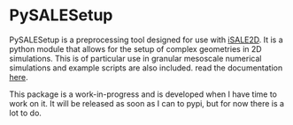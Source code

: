 # PySALESetup

PySALESetup is a preprocessing tool designed for use with [iSALE2D](www.iSALE-code.de).
It is a python module that allows for the setup of complex geometries in 2D simulations.
This is of particular use in granular mesoscale numerical simulations and example 
scripts are also included. read the documentation [here](https://jgd10.github.io/PySALESetup/).

This package is a work-in-progress and is developed when I have time to work on it.
It will be released as soon as I can to pypi, but for now there is a lot to do.
